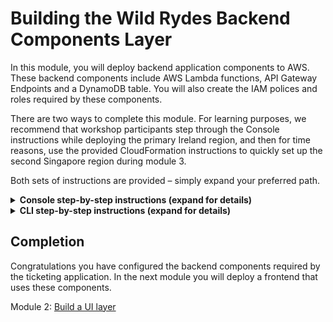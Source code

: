 # Building the Wild Rydes Backend Components Layer

In this module, you will deploy backend application components to AWS. These
backend components include AWS Lambda functions, API Gateway Endpoints and a
DynamoDB table. You will also create the IAM polices and roles required by
these components.

There are two ways to complete this module.  For learning purposes, we
recommend that workshop participants step through the Console instructions
while deploying the primary Ireland region, and then for time reasons, use the
provided CloudFormation instructions to quickly set up the second Singapore
region during module 3.

Both sets of instructions are provided – simply expand your preferred path.

<details>
<summary><strong>Console step-by-step instructions (expand for details)</strong></summary>

The following objects will be used as you create the resources in the console for this module:

* `wild-rydes-dynamodb-get.json` - This is the policy needed in order to read
  from DynamoDB using the `tickets-get.js` and `health-check.js` Lambda functions
* `wild-rydes-dynamodb-post.json` - This is the policy needed in order to write
  to DynamoDB using the `tickets-post.js` Lambda function
* `wild-rydes-dynamodb-replication.json` - This is the policy needed in order
  to use DynambDB Streams to replicate to a second region using the `tickets-replicate.js` Lambda function
* `tickets-replicate.js` Lambda function to replicate new DynamoDB records to our failover region
* `health-check.js` - Lambda function for checking the status of our application health
* `tickets-get.js` - Lambda function triggered by API Gateway to put application data into DynamoDB
* `tickets-post.js` - Lambda function triggered by API Gateway to read application data from DynamoDB

There are several steps needed to deploy the API and Lambda functions via the
console. The basic steps are:

1. Create the appropriate IAM policies and roles our four AWS Lambda functions
2. Create the required Amazon DynamoDB table
3. Create the four AWS Lambda functions
4. Create the Amazon API Gateway for the primary application region
5. Testing to ensure our backend components are all working as expected

Let’s go ahead and create all the needed polices and roles for our workshop

## 1. Create IAM Policies and Roles

Log into the AWS Console then select the **IAM** service. Now select
**Policies** from the left and click on the **Create policy** button.  Then
select the *JSON* tab and paste the code below into the editing window.

Download policy: [TicketGetPolicy](wild-rydes-dynamodb-get.json)

![Create Policy](images/create-policy-1.png)

Click on **Review Policy**

Name your policy `TicketGetPolicy` and click **Create policy**

![Create Policy Editor](images/create-policy-2.png)

Now repeat these exact same steps two more times in order to create the
following two additional polices that will be needed during the workshop.

**Download policy**: [TicketPostPolicy](wild-rydes-dynamodb-post.json)

**Download policy**: [TicketReplicatePolicy](wild-rydes-dynamodb-replication.json)

Next you will create the three roles that correspond to the three polices that
were just created. Each of these roles will be used by a different Lambda
function thereby limiting the permissions of each function. This follows an
AWS Best Practice of granting [least privilege](http://docs.aws.amazon.com/IAM/latest/UserGuide/best-practices.html#grant-least-privilege).

In the Console, select the **IAM** service and choose **Roles** from the left,
and click on the “Create role” button:

![Create Role](images/create-role-1.png)

Select the type of “AWS Service” and choose Lambda from the list below then
select **Next: Permissions**.

![Choose Role Type](images/create-role-lambda.png)

Find the `TicketGetPolicy` policy you just created on the next screen
and select **Next: Review** (Hint: Use the *Customer Managed* filter)

![Select Policy to Role](images/create-role-select-policy.png)

On the next screen, enter `TicketGetRole` for the Role Name and select **Create role**

![Choose Role Final](images/create-role-final.png)

Repeat the same steps two more times, this time creating the role for
`TicketPostRole` and `TicketReplicateRole` and attaching
the corresponding policy you created earlier.

## 2. Create the DynamoDB Table

Next we will create the DynamoDB Table for our application data. Ensure you
are set to Ireland (eu-west-1) in the upper right corner of the console. If
you mistakenly create the DynamoDB table in the wrong region, the application
will not work.

In the console, open **DynamoDB** (it can be found under Database).  Select
**Create Table**. Your screen may be slightly different depending on whether
this is your first DynamoDB table in this region or not.

![DymamoDB Create Button](images/dynamodb-create-button.png)

For the table name, enter `SXRTickets` and enter `id` as the Primary Key
Partition Key and then click **Create**. That’s all that is required for now
to set up the table.

![DymamoDB Create SXRTickets](images/dynamodb-create-sxrtickets.png)

## 3. Create Four Lambda functions

Next, you will create four Lambda functions. First, navigate to **Lambda** in
the console (again ensuring you are still in the Ireland region) and click
**Create a function**

![Create Lambda function](images/create-lambda-function.png)

Next select “Author from scratch”

![Lambda author from scratch](images/lambda-author-scratch.png)

Name your first function `TicketGetFunction` and assign the role with the **matching** name you created previously to it and click **Create function**

Ensure the runtime is `Node.js 6.10`.  If it isn’t, simply select it.

For the Handler, enter `tickets-get.handler` and then paste the following code into the editor you see on your screen:

[TicketGetFunction](tickets-get.js)

Next, under `Environment Variables`, enter they key **TABLE_NAME** and the value **SXRTickets**

![Create Lambda Wild Rydes Get](images/create-lambda-ticket-get.png)

Once everything is set correctly, click **Save** near the top center of the screen.

We still need to create three more lambda functions.  All of them use `Node.js 6.10` as the runtime.  Repeat the same steps you used above.  The table below provides the information needed for all four functions.  Note that you have already done the first one.

| Function Name          | Handler Name          | Execution Role                  | Env Var Key   | Env Var Value  |
| ---------------------  | --------------------- | ------------------------------- | ------------- | -------------- |
| [TicketGetFunction](tickets-get.js)  | tickets-get.handler   | TicketGetRole           | TABLE_NAME    | SXRTickets     |
| [TicketPostFunction](tickets-post.js)  | tickets-post.handler   | TicketPostRole           | TABLE_NAME    | SXRTickets     |
| [TicketReplicateFunction](tickets-replicate.js)         | tickets-replicate.handler          | TicketReplicateRole | TABLE_NAME    | SXRTickets     |
|                        |                       |                                 | TARGET_REGION | ap-southeast-1 |
| [SXRHealthCheckFunction](health-check.js) | health-check.handler  | TicketGetRole           | TABLE_NAME    | SXRTickets     |


## 4. Create API Gateway Endpoint

In the console, under Application Services, open Amazon API Gateway and click on **Get Started**.  Click on **OK** if you are given a *Create Example API* dialogue.

![Create Example API](images/create-example-api.png)

Select **New API** and enter the API Name of `wild-rydes-api` and choose the Endpoint Type of *Regional* and then click **Create API**

![Create new API](images/create-new-api.png)

Next, from the *Actions* drop-down, choose **Create Resource** and name the resource `ticket` and select the *Enable API Gateway CORS* option and then click **Create Resource**

![Create api child CORS](images/api-child-resource-cors.png)

Repeat the same steps one more time, this time creating the resource `health`.  Ensure this resource is at the same level (directly below the root) as `ticket`

![ticket and heath visual](images/api-ticket-health.png)

Next we will create two methods – one for GET and one for POST

Select `ticket` under *resources*, and from the *Actions* drop-down select **Create Method** and then choose `GET` as your first method and select the check-box to confirm creation:

![Create api method get](images/api-method-get.png)

Keep *Lambda Function* selected, enable *Use Lambda Proxy Integration* and choose `eu-west-1` as the Lambda Region and then start typing in the Lambda Function box and choose *TicketGetFunction* and then click **Save**

![Setup api method get](images/api-method-get-setup.png)

Click OK when asked to *Add Permission to Lambda Function*

![api lambda permission](images/api-lambda-permission.png)

Repeat this step one more time but choose the POST method this time. Ensure you choose *TicketPostFunction* as your function this time.

Last we will create a `GET` method under the `health` resource.  You will select the *SXRHealthCheckFunction* for the Lambda function.

![Setup api method health get post](images/api-method-health-get-setup.png)

Again, click **OK** when asked to *Add Permission to Lambda Function*

Finally, we will enable Cross-Origin.
Select `ticket` under *resources*, and from the *Actions* drop-down select **Enable CORS**

![actions enable cors apigw](images/actions-enable-cors.png)

Simply Accept the Default Settings and click on the **Enable CORS and Replace Existing CORS Headers** button:

![accept replace cors apigw](images/accept-replace-cors.png)

Click **Yes, replace existing values** if prompted.

Repeat the same step once more time, this time choosing `health` as the resource.

Next we will deploy the API – this is done from the “Actions” pull-down, selecting *Deploy API*

![deploy api to prod](images/deploy-api-prod.png)

Then select *New Stage* for Deployment Stage and enter the Stage Name of `prod` and click **Deploy**.  Note that this needs to be all lowercase or you will run into problems later on.

![deploy api to prod](images/deploy-api-prod-new-stage.png)

You have now completed the setup of all the API and backend components needed for your primary region

## 5. Test your API Gateway Endpoints

While still in API Gateway, select **Stages** from the left menu under your
API Endpoint.  Next, expand "prod", and select `GET` from the *ticket*
resource.

![Test the API Gateway EndPoint](images/test-api-gateway-endpoint.png)

You'll see a link to your API EndPoint. **Click** on the link and you should
see something like the below in your browser if the test is successful:

    {
        "statusCode":200,
        "headers": "Access-Control-Allow-Origin",
        "Access-Control-Allow-Credentials":true,
        "body":"{"Items":[],"Count":0,"ScannedCount":0}"
    }

You can also peform the same test but select `GET` from the *health* resource
instead.  You should get something like the following in your browser:

    {
        "region":"eu-west-1",
        "message":"Successful response reading from DynamoDB table."
    }

</details>

<details>
<summary><strong>CLI step-by-step instructions (expand for details)</strong></summary>


Navigate to the `api` folder within your local Git repository and take a look at the files within. You will see three files

* `wild-rydes-api.yaml` – This is a CloudFormation template (using SAM syntax) that describes the infrastructure needed to for the API and how each component should be configured.
* `tickets-get.js` – This is the Node.js code required by our Lambda function needed to retrieve tickets from DynamoDB
* `tickets-post.js` – This is the Node.js code required by our second Lambda function to create new tickets in DynamoDB



There is no modification necessary to this application code so we can go ahead and deploy it to AWS. Since it comes with a CloudFormation template, we can use this to upload our code and create all of the necessary AWS resources for us rather than doing this manually using the console which would take much longer. Remember that we will be setting all of this up again in a second region so using templates makes this process easily repeatable.  Feel free to open the template and take a look at the resources it is creating and how they are defined.

## 1. Create an S3 bucket to store the app code

We'll first need a bucket to store our source code in AWS.

#### High-level Instructions

Go ahead and create a bucket using the AWS Console or the CLI. S3 bucket names must be globally unique so choose a name for your bucket using something unique to you such as your name e.g. `wildrydes-firstname-lastname`. If you get an error that your bucket name already exists, try adding additional numbers or characters until you find an unused name.

You can create a bucket using the CLI with the following command:

     aws s3 mb s3://wildrydes-multiregion-blake-mitchell --region eu-west-1

Note that in this and in the following CLI commands, we are explicitly passing in the region. Like many things in AWS, S3 buckets are regional. If you do not specify a region, a default will be used which may not be what you want.

## 2. Package up the API code and push to S3

Because this is a SAM Template, we must first package it. This process will upload the source code to our S3 bucket and generate a new template referencing the code in S3 where it can be used by AWS Lambda.

#### High-level instructions

Go ahead and create two new Lambda functions using the the Node.js code from `tickets-post.js` and `tickets-get.js`.

You can do this using the following CLI command. Note that you must replace `[bucket-name]` in this command with the bucket you just created):

    aws cloudformation package \
    --region eu-west-1 \
    --template-file wild-rydes-api.yaml \
    --output-template-file wild-rydes-api-output.yaml \
    --s3-bucket [bucket_name]

If all went well, you should get a success message and instructions to deploy your new template.

## 3. Deploy a stack of resources

Next, we need to spin up the resources needed to run our code and expose it as an API.

#### High-level instructions

<details>
<summary><strong>CLI/CloudFormation step-by-step instructions (expand for details)</strong></summary>

You can now take the newly generated template and use it to create resources in AWS. Go ahead and run the following CLI command:

    aws cloudformation deploy \
    --region eu-west-1 \
    --template-file wild-rydes-api-output.yaml \
    --stack-name will-rydes-api \
    --capabilities CAPABILITY_IAM


This command may take a few minutes to run. In this time you can hop over to the console and watch all of the resources being created for you. Open up the AWS Console in your browser and check you are in the correct region (EU Ireland) before selecting the CloudFormation service from the menu. You should your stack listed as `wild-rydes-api`. You can click on this stack to see all of the resources it created.

***[TODO: Image of Cloudformation here with key areas marked]***

Once your stack has successfully completed, navigate to the Outputs tab of your stack where you will find an API URL. Take note of this URL as we will need it later to configure our UI.

***[TODO: Screenshot of the Resources tab]***

You can also take a look at some of the other resources created by this template. Under the Resources section of the Cloudformation stack you can click on the Lambda functions and the API Gateway. Note how the gateway was configured with the `GET` method calling our `TicketGetFunction` Lambda function and the `POST` method calling our `TicketPostFunction` Lambda function. You can also see that an empty DynamoDB table was set up as well as IAM roles to allow our functions to speak to DynamoDB.

</details>

You can confirm that your API is working by copying your API URL and appending `/ticket` to it before navigating to it into your browser. It should return the following:

    {"Items":[],"Count":0,"ScannedCount":0}

***[TODO: Screenshot of the API in a browser]***

## Completion

Congratulations! You have successfully deployed an API running on AWS Lambda and API Gateway by using CloudFormation. In the next module you will deploy a UI that uses this API to expose it to our users.

</details>

## Completion

Congratulations you have configured the backend components required by the
ticketing application. In the next module you will deploy a frontend that uses
these components.

Module 2: [Build a UI layer](../2_UI/README.md)
